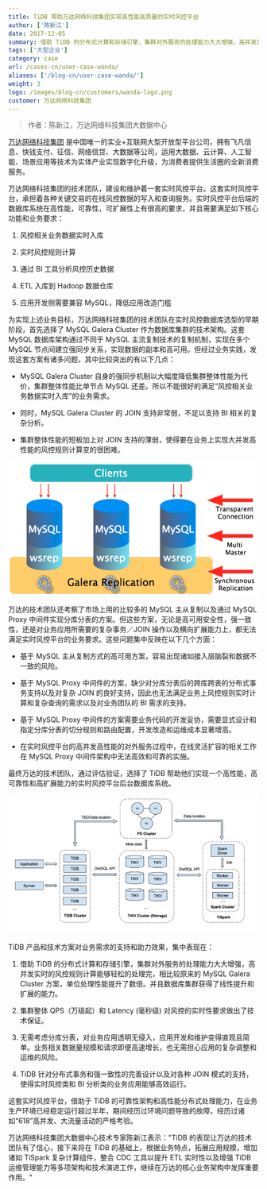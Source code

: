 ```yaml
---
title: TiDB 帮助万达网络科技集团实现高性能高质量的实时风控平台
author: ['陈新江']
date: 2017-12-05
summary: 借助 TiDB 的分布式计算和存储引擎，集群对外服务的处理能力大大增强，高并发实时的风控规则计算能够轻松的处理完，并且数据库集群获得了线性提升和扩展的能力。
tags: ['大型企业']
category: case
url: /cases-cn/user-case-wanda/
aliases: ['/blog-cn/user-case-wanda/']
weight: 3
logo: /images/blog-cn/customers/wanda-logo.png
customer: 万达网络科技集团
---
```


> 作者：陈新江，万达网络科技集团大数据中心


[万达网络科技集团](http://www.wanda-tech.cn/ ) 是中国唯一的实业+互联网大型开放型平台公司，拥有飞凡信息、快钱支付、征信、网络信贷、大数据等公司，运用大数据、云计算、人工智能、场景应用等技术为实体产业实现数字化升级，为消费者提供生活圈的全新消费服务。

万达网络科技集团的技术团队，建设和维护着一套实时风控平台。这套实时风控平台，承担着各种关键交易的在线风控数据的写入和查询服务。实时风控平台后端的数据库系统在高性能，可靠性，可扩展性上有很高的要求，并且需要满足如下核心功能和业务要求：

1. 风控相关业务数据实时入库

2. 实时风控规则计算

3. 通过 BI 工具分析风控历史数据

4. ETL 入库到 Hadoop 数据仓库

5. 应用开发侧需要兼容 MySQL，降低应用改造门槛

为实现上述业务目标，万达网络科技集团的技术团队在实时风控数据库选型的早期阶段，首先选择了 MySQL Galera Cluster 作为数据库集群的技术架构。这套 MySQL 数据库架构通过不同于 MySQL 主流复制技术的复制机制，实现在多个 MySQL 节点间建立强同步关系，实现数据的副本和高可用。但经过业务实践，发现这套方案有诸多问题，其中比较突出的有以下几点：

+ MySQL Galera Cluster 自身的强同步机制以大幅度降低集群整体性能为代价，集群整体性能比单节点 MySQL 还差。所以不能很好的满足“风控相关业务数据实时入库”的业务需求。

+ 同时，MySQL Galera Cluster 的 JOIN 支持非常弱，不足以支持 BI 相关的复杂分析。

+ 集群整体性能的短板加上对 JOIN 支持的薄弱，使得要在业务上实现大并发高性能的风控规则计算变的很困难。

![风控平台原来采用的 MySQL Galera Cluster 集群架构](media/user-case-wanda/1.png)

万达的技术团队还考察了市场上用的比较多的 MySQL 主从复制以及通过 MySQL Proxy 中间件实现分库分表的方案。但这些方案，无论是高可用安全性，强一致性，还是对业务应用所需要的复杂事务／JOIN 操作以及横向扩展能力上，都无法满足实时风控平台的业务要求。这些问题集中反映在以下几个方面：

+ 基于 MySQL 主从复制方式的高可用方案，容易出现诸如接入层脑裂和数据不一致的风险。

+ 基于 MySQL Proxy 中间件的方案，缺少对分库分表后的跨库跨表的分布式事务支持以及对复杂 JOIN 的良好支持，因此也无法满足业务上风控规则实时计算和复杂查询的需求以及对业务团队的 BI 需求的支持。

+ 基于 MySQL Proxy 中间件的方案需要业务代码的开发妥协，需要显式设计和指定分库分表的切分规则和路由配置，开发改造和运维成本显著增高。

+ 在实时风控平台的高并发高性能的对外服务过程中，在线灵活扩容的相关工作在 MySQL Proxy 中间件架构中无法高效和可靠的实施。

最终万达的技术团队，通过评估验证，选择了 TiDB 帮助他们实现一个高性能，高可靠性和高扩展能力的实时风控平台后台数据库系统。

![TiDB 的整体框架图](media/user-case-wanda/2.png)

TiDB 产品和技术方案对业务需求的支持和助力效果，集中表现在：

1. 借助 TiDB 的分布式计算和存储引擎，集群对外服务的处理能力大大增强，高并发实时的风控规则计算能够轻松的处理完，相比较原来的 MySQL Galera Cluster 方案，单位处理性能提升了数倍。并且数据库集群获得了线性提升和扩展的能力。

2. 集群整体 QPS（万级起）和 Latency (毫秒级) 对风控的实时性要求做出了技术保证。

3. 无需考虑分库分表，对业务应用透明无侵入，应用开发和维护变得直观且简单。业务相关数据量规模和请求即便高速增长，也无需担心应用的复杂调整和运维的风险。

4. TiDB 针对分布式事务和强一致性的完善设计以及对各种 JOIN 模式的支持，使得实时风控类和 BI 分析类的业务应用能够高效运行。

这套实时风控平台，借助于 TiDB 的可靠性架构和高性能分布式处理能力，在业务生产环境已经稳定运行超过半年，期间经历过环境问题导致的故障，经历过诸如“618”高并发、大流量活动的严格考验。

万达网络科技集团大数据中心技术专家陈新江表示："TiDB 的表现让万达的技术团队有了信心，接下来将在 TiDB 的基础上，根据业务特点，拓展应用规模，增加诸如 TiSpark 复杂计算组件，整合 CDC 工具以提升 ETL 实时性以及增强 TiDB 运维管理能力等多项架构和技术演进工作，继续在万达的核心业务架构中发挥重要作用。"


